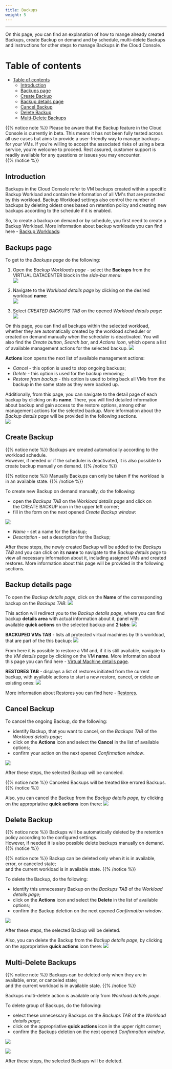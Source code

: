 ```yaml
---
title: Backups
weight: 5
---
```

___
On this page, you can find an explanation of how to mange already created Backups, create Backup on demand and by schedule, multi-delete Backups and instructions for other steps to manage Backups in the Cloud Console.

# Table of contents
- [Table of contents](#table-of-contents)
  - [Introduction](#introduction)
  - [Backups page](#backups-page)
  - [Create Backup](#create-backup)
  - [Backup details page](#backup-details-page)
  - [Cancel Backup](#cancel-backup)
  - [Delete Backup](#delete-backup)
  - [Multi-Delete Backups](#multi-delete-backups)
  
{{% notice note %}}
Please be aware that the Backup feature in the Cloud Console is currently in beta. This means it has not been fully tested across all use cases but aims to provide a user-friendly way to manage backups for your VMs. If you’re willing to accept the associated risks of using a beta service, you’re welcome to proceed. Rest assured, customer support is readily available for any questions or issues you may encounter.  
{{% /notice %}}

## Introduction
Backups in the Cloud Console refer to VM backups created within a specific Backup Workload and contain the information of all VM's that are protected by this workload. Backup Workload settings also control the number of backups by deleting oldest ones based on retention policy and creating new backups according to the schedule if it is enabled.

So, to create a backup on demand or by schedule, you first need to create a Backup Workload. More information about backup workloads you can find here - [Backup Workloads](https://docs.ventuscloud.eu/products/backups/backup-workloads/):

## Backups page

To get to the *Backups page* do the following:   
1) Open the *Backup Workloads page* - select the **Backups** from the VIRTUAL DATACENTER block in the *side-bar menu*:    
![](../../../assets/images/backups/1.png?width=15pc&classes=border,shadow) 

2) Navigate to the *Workload details page* by clicking on the desired workload **name**:    
![](../../../assets/images/backups/4.png?classes=border,shadow)

3) Select *CREATED BACKUPS TAB* on the opened *Workload details page*:  
![](../../../assets/images/backups/13.png?width=25pc&classes=border,shadow)

On this page, you can find all backups within the selected workload, whether they are automatically created by the workload scheduler or created on demand manually when the scheduler is deactivated. You will also find the *Create button*, *Search bar*, and *Actions icon*, which opens a list of available management actions for the selected backup.
![](../../../assets/images/backups/14.png?classes=border,shadow)

**Actions** icon opens the next list of available management actions:  
- *Cancel* - this option is used to stop ongoing backups;      
- *Delete* - this option is used for the backup removing;  
- *Restore from backup* - this option is used to bring back all VMs from the backup in the same state as they were backed up.

Additionally, from this page, you can navigate to the detail page of each backup by clicking on its **name**. There, you will find detailed information about backup and gain access to the restore options, among other management actions for the selected backup. More information about the *Backup details page* will be provided in the following sections.   
![](../../../assets/images/backups/15.png?classes=border,shadow)

## Create Backup 

{{% notice note %}}
Backups are created automatically according to the workload schedule.   
However, if needed or if the scheduler is deactivated, it is also possible to create backup manually on demand.
{{% /notice %}}

{{% notice note %}}
Manually Backups can only be taken if the workload is in an available state.
{{% /notice %}}

To create new Backup on demand manually, do the following:
- open the *Backups TAB* on the *Workload details page* and click on the CREATE BACKUP icon in the upper left corner;
- fill in the form on the next opened *Create Backup window*:

![](../../../assets/images/backups/16.png?width=35pc&classes=border,shadow)
  - *Name* - set a name for the Backup; 
  - *Description* - set a description for the Backup;  

After these steps, the newly created Backup will be added to the *Backups TAB* and you can click on its **name** to navigate to the *Backup details page* to view all necessary information about it, including assigned VMs and created restores. More information about this page will be provided in the following sections.   

## Backup details page
To open the *Backup details page*, click on the **Name** of the corresponding backup on the *Backups TAB*:
![](../../../assets/images/backups/15.png?classes=border,shadow)

This action will redirect you to the *Backup details page*, where you can find backup **details area** with actual information about it, panel with available **quick actions** on the selected backup and **2 tabs**:
![](../../../assets/images/backups/17.png?width=35pc&classes=border,shadow)

**BACKUPED VMs TAB** - lists all protected virtual machines by this workload, that are part of the this backup:
![](../../../assets/images/backups/18.png?classes=border,shadow)

From here it is possible to restore a VM and, if it is still available, navigate to the *VM details page* by clicking on the VM **name**. More information about this page you can find here - [Virtual Machine details page](https://docs.ventuscloud.eu/products/compute/virtual-machines/#virtual-machine-details-page).
  
**RESTORES TAB** - displays a list of restores initiated from the current backup, with available actions to start a new restore, cancel, or delete an existing ones:
![](../../../assets/images/backups/19.png?classes=border,shadow)

More information about Restores you can find here - [Restores](https://docs.ventuscloud.eu/products/backups/restores/).

## Cancel Backup
To cancel the ongoing Backup, do the following:
- identify Backup, that you want to cancel, on the *Backups TAB* of the *Workload details page*;
- click on the **Actions** icon and select the **Cancel** in the list of available options;
- confirm your action on the next opened *Confirmation window*. 
  
![](../../../assets/images/backups/23.png?classes=border,shadow)

After these steps, the selected Backup will be canceled.  

{{% notice note %}}
Canceled Backups will be treated like errored Backups.
{{% /notice %}}

Also, you can cancel the Backup from the *Backup details page*, by clicking on the appropriative **quick actions** icon there:
![](../../../assets/images/backups/24.png?width=30pc&classes=border,shadow)

## Delete Backup

{{% notice note %}}
Backups will be automatically deleted by the retention policy according to the configured settings.   
However, if needed it is also possible delete backups manually on demand.
{{% /notice %}}

{{% notice note %}}
Backup can be deleted only when it is in available, error, or canceled state;   
and the current workload is in available state.
{{% /notice %}}

To delete the Backup, do the following:
- identify this unnecessary Backup on the *Backups TAB* of the *Workload details page*;
- click on the **Actions** icon and select the **Delete** in the list of available options;
- confirm the Backup deletion on the next opened *Confirmation window*.

![](../../../assets/images/backups/21.png?classes=border,shadow)

After these steps, the selected Backup will be deleted.  

Also, you can delete the Backup from the *Backup details page*, by clicking on the appropriative **quick actions** icon there:
![](../../../assets/images/backups/20.png?width=30pc&classes=border,shadow)

## Multi-Delete Backups

{{% notice note %}}
Backups can be deleted only when they are in available, error, or canceled state;   
and the current workload is in available state.
{{% /notice %}}

Backups multi-delete action is available only from *Workload details page*.

To delete group of Backups, do the following:
- select these unnecessary Backups on the *Backups TAB* of the *Workload details page*;
- click on the appropriative **quick actions** icon in the upper right corner;
- confirm the Backups deletion on the next opened *Confirmation window*.

![](../../../assets/images/backups/22.png?classes=border,shadow)

![](../../../assets/images/backups/25.png?width=30pc&classes=border,shadow)

After these steps, the selected Backups will be deleted.  

